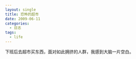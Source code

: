 ```yaml
---
layout: single
title: 恐怖的超市
date: 2009-06-11
categories:
  - 日志
tags:
  - life
---
```


下班后去超市买东西，面对如此拥挤的人群，我感到大脑一片空白。
